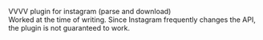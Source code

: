VVVV plugin for instagram (parse and download)  
Worked at the time of writing. Since Instagram frequently changes the API, the plugin is not guaranteed to work.  
